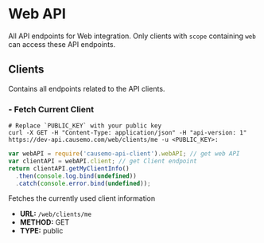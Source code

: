 Web API
====================
All API endpoints for Web integration. Only clients with `scope` containing `web` can access these API endpoints.

## Clients
Contains all endpoints related to the API clients.
### - Fetch Current Client
```shell
# Replace `PUBLIC_KEY` with your public key
curl -X GET -H "Content-Type: application/json" -H "api-version: 1" https://dev-api.causemo.com/web/clients/me -u <PUBLIC_KEY>:
```
```javascript
var webAPI = require('causemo-api-client').webAPI; // get web API
var clientAPI = webAPI.client; // get Client endpoint 
return clientAPI.getMyClientInfo()
  .then(console.log.bind(undefined))
  .catch(console.error.bind(undefined));
```
Fetches the currently used client information

* **URL:** `/web/clients/me`
* **METHOD:** GET
* **TYPE:** public
